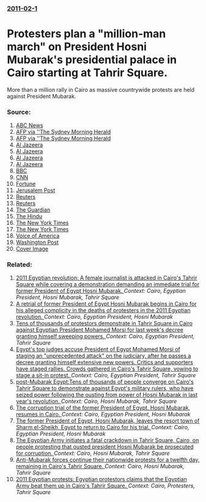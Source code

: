 ### [2011-02-1](/news/2011/02/1/index.md)

# Protesters plan a "million-man march" on President Hosni Mubarak's presidential palace in Cairo starting at Tahrir Square. 

More than a million rally in Cairo as massive countrywide protests are held against President Mubarak.


### Source:

1. [ABC News](http://abcnews.go.com/International/egypt-uprising-jordan-king-abdullah-sacks-cabinet-cairo/story?id=12809623)
2. [AFP via ''The Sydney Morning Herald](http://news.smh.com.au/breaking-news-world/egyptians-amass-for-biggest-day-of-anger-yet-20110201-1acjj.html)
3. [AFP via ''The Sydney Morning Herald](http://news.smh.com.au/breaking-news-world/mubarak-says-he-will-not-seek-reelection-20110202-1aco7.html)
4. [Al Jazeera](http://blogs.aljazeera.net/middle-east/2011/01/31/live-blog-feb-1-egypt-protests)
5. [Al Jazeera](http://english.aljazeera.net/news/middleeast/2011/02/201121115128839350.html)
6. [Al Jazeera](http://english.aljazeera.net/news/middleeast/2011/02/20112113115442982.html)
7. [Al Jazeera](http://english.aljazeera.net/news/middleeast/2011/02/201121191413252982.html)
8. [BBC](http://www.bbc.co.uk/news/world-us-canada-12340885)
9. [CNN](http://edition.cnn.com/2011/WORLD/africa/01/31/egypt.protests/?hpt=T1)
10. [Fortune](http://tech.fortune.cnn.com/2011/01/31/google-and-twitter-hook-up-to-allow-egyptians-to-tweet/)
11. [Jerusalem Post](http://www.jpost.com/MiddleEast/Article.aspx?ID=206293&R=R1)
12. [Reuters](http://af.reuters.com/article/egyptNews/idAFLDE7102EP20110201)
13. [Reuters](http://www.reuters.com/article/2011/02/01/us-egypt-mubarak-reform-idUSTRE7108HR20110201)
14. [The Guardian](http://www.guardian.co.uk/world/2011/feb/01/obama-pressures-mubarak-to-step-down)
15. [The Hindu](http://www.hindu.com/2011/02/02/stories/2011020263100100.htm)
16. [The New York Times](http://www.nytimes.com/2011/02/02/world/middleeast/02egypt.html)
17. [The New York Times](http://www.nytimes.com/2011/02/02/world/middleeast/02transition.html?_r=1)
18. [Voice of America](http://blogs.voanews.com/breaking-news/2011/01/31/egypt-braces-for-million-man-march-as-army-pledges-restraint/)
19. [Washington Post](http://www.washingtonpost.com/wp-dyn/content/article/2011/02/01/AR2011020105291.html?hpid=topnews)
19. [Cover Image](http://www.aljazeera.com/mritems/Images/2011/2/1/201121181825754633_20.jpg)

### Related:

1. [2011 Egyptian revolution: A female journalist is attacked in Cairo's Tahrir Square while covering a demonstration demanding an immediate trial for former President of Egypt Hosni Mubarak. ](/news/2011/06/3/2011-egyptian-revolution-a-female-journalist-is-attacked-in-cairo-s-tahrir-square-while-covering-a-demonstration-demanding-an-immediate-tri.md) _Context: Cairo, Egyptian President, Hosni Mubarak, Tahrir Square_
2. [A retrial of former President of Egypt Hosni Mubarak begins in Cairo for his alleged complicity in the deaths of protesters in the 2011 Egyptian revolution. ](/news/2013/05/11/a-retrial-of-former-president-of-egypt-hosni-mubarak-begins-in-cairo-for-his-alleged-complicity-in-the-deaths-of-protesters-in-the-2011-egyp.md) _Context: Cairo, Egyptian President, Hosni Mubarak_
3. [Tens of thousands of protestors demonstrate in Tahrir Square in Cairo against Egyptian President Mohamed Morsi for last week's decree granting himself sweeping powers. ](/news/2012/11/27/tens-of-thousands-of-protestors-demonstrate-in-tahrir-square-in-cairo-against-egyptian-president-mohamed-morsi-for-last-week-s-decree-granti.md) _Context: Cairo, Egyptian President, Tahrir Square_
4. [Egypt's top judges accuse President of Egypt Mohamed Morsi of staging an "unprecedented attack" on the judiciary, after he passes a decree granting himself extensive new powers. Critics and supporters have staged rallies. Crowds gathered in Cairo's Tahrir Square, vowing to stage a sit-in protest. ](/news/2012/11/24/egypt-s-top-judges-accuse-president-of-egypt-mohamed-morsi-of-staging-an-unprecedented-attack-on-the-judiciary-after-he-passes-a-decree-g.md) _Context: Cairo, Egyptian President, Tahrir Square_
5. [post-Mubarak Egypt:Tens of thousands of people converge on Cairo's Tahrir Square to demonstrate against Egypt's military rulers, who have seized power following the ousting from power of Hosni Mubarak in last year's revolution. ](/news/2012/06/19/post-mubarak-egypt-tens-of-thousands-of-people-converge-on-cairo-s-tahrir-square-to-demonstrate-against-egypt-s-military-rulers-who-have-se.md) _Context: Cairo, Hosni Mubarak, Tahrir Square_
6. [The corruption trial of the former President of Egypt, Hosni Mubarak, resumes in Cairo. ](/news/2011/12/28/the-corruption-trial-of-the-former-president-of-egypt-hosni-mubarak-resumes-in-cairo.md) _Context: Cairo, Egyptian President, Hosni Mubarak_
7. [The former President of Egypt, Hosni Mubarak, leaves the resort town of Sharm el-Sheikh, Egypt to return to Cairo for his trial. ](/news/2011/08/3/the-former-president-of-egypt-hosni-mubarak-leaves-the-resort-town-of-sharm-el-sheikh-egypt-to-return-to-cairo-for-his-trial.md) _Context: Cairo, Egyptian President, Hosni Mubarak_
8. [The Egyptian Army initiates a fatal crackdown in Tahrir Square, Cairo, on people protesting that ousted president Hosni Mubarak be prosecuted for corruption. ](/news/2011/04/9/the-egyptian-army-initiates-a-fatal-crackdown-in-tahrir-square-cairo-on-people-protesting-that-ousted-president-hosni-mubarak-be-prosecute.md) _Context: Cairo, Hosni Mubarak, Tahrir Square_
9. [Anti-Mubarak forces continue their nationwide protests for a twelfth day, remaining in Cairo's Tahrir Square. ](/news/2011/02/5/anti-mubarak-forces-continue-their-nationwide-protests-for-a-twelfth-day-remaining-in-cairo-s-tahrir-square.md) _Context: Cairo, Hosni Mubarak, Tahrir Square_
10. [2011 Egyptian protests: Egyptian protestors claims that the Egyptian Army beat them up in Cairo's Tahrir Square. ](/news/2011/02/25/2011-egyptian-protests-egyptian-protestors-claims-that-the-egyptian-army-beat-them-up-in-cairo-s-tahrir-square.md) _Context: Cairo, Protesters, Tahrir Square_
